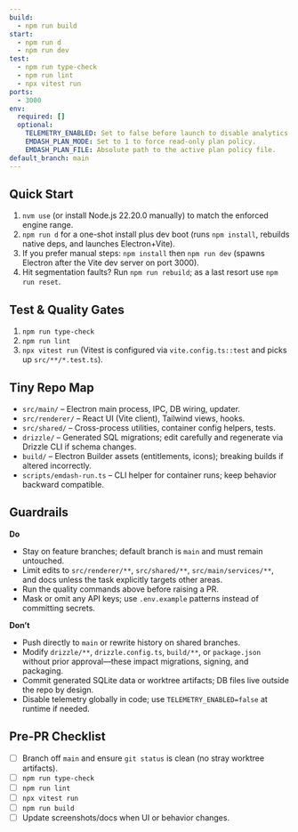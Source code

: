```yaml
---
build:
  - npm run build
start:
  - npm run d
  - npm run dev
test:
  - npm run type-check
  - npm run lint
  - npx vitest run
ports:
  - 3000
env:
  required: []
  optional:
    TELEMETRY_ENABLED: Set to false before launch to disable analytics.
    EMDASH_PLAN_MODE: Set to 1 to force read-only plan policy.
    EMDASH_PLAN_FILE: Absolute path to the active plan policy file.
default_branch: main
---
```


## Quick Start
1. `nvm use` (or install Node.js 22.20.0 manually) to match the enforced engine range.
2. `npm run d` for a one-shot install plus dev boot (runs `npm install`, rebuilds native deps, and launches Electron+Vite).
3. If you prefer manual steps: `npm install` then `npm run dev` (spawns Electron after the Vite dev server on port 3000).
4. Hit segmentation faults? Run `npm run rebuild`; as a last resort use `npm run reset`.

## Test & Quality Gates
1. `npm run type-check`
2. `npm run lint`
3. `npx vitest run` (Vitest is configured via `vite.config.ts::test` and picks up `src/**/*.test.ts`).

## Tiny Repo Map
- `src/main/` – Electron main process, IPC, DB wiring, updater.
- `src/renderer/` – React UI (Vite client), Tailwind views, hooks.
- `src/shared/` – Cross-process utilities, container config helpers, tests.
- `drizzle/` – Generated SQL migrations; edit carefully and regenerate via Drizzle CLI if schema changes.
- `build/` – Electron Builder assets (entitlements, icons); breaking builds if altered incorrectly.
- `scripts/emdash-run.ts` – CLI helper for container runs; keep behavior backward compatible.

## Guardrails
**Do**
- Stay on feature branches; default branch is `main` and must remain untouched.
- Limit edits to `src/renderer/**`, `src/shared/**`, `src/main/services/**`, and docs unless the task explicitly targets other areas.
- Run the quality commands above before raising a PR.
- Mask or omit any API keys; use `.env.example` patterns instead of committing secrets.

**Don’t**
- Push directly to `main` or rewrite history on shared branches.
- Modify `drizzle/**`, `drizzle.config.ts`, `build/**`, or `package.json` without prior approval—these impact migrations, signing, and packaging.
- Commit generated SQLite data or worktree artifacts; DB files live outside the repo by design.
- Disable telemetry globally in code; use `TELEMETRY_ENABLED=false` at runtime if needed.

## Pre-PR Checklist
- [ ] Branch off `main` and ensure `git status` is clean (no stray worktree artifacts).
- [ ] `npm run type-check`
- [ ] `npm run lint`
- [ ] `npx vitest run`
- [ ] `npm run build`
- [ ] Update screenshots/docs when UI or behavior changes.
